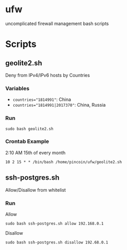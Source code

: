 # ufw
uncomplicated firewall management bash scripts

# Scripts
## geolite2.sh
Deny from IPv4/IPv6 hosts by Countries

### Variables
* `countries="1814991"`: China
* `countries="1814991|2017370"`: China, Russia

### Run
```
sudo bash geolite2.sh
```

### Crontab Example
2:10 AM 15th of every month 

```
10 2 15 * * /bin/bash /home/pincoin/ufw/geolite2.sh
```

## ssh-postgres.sh
Allow/Disallow from whitelist

### Run
Allow
```
sudo bash ssh-postgres.sh allow 192.168.0.1
```

Disallow
```
sudo bash ssh-postgres.sh disallow 192.68.0.1
```
